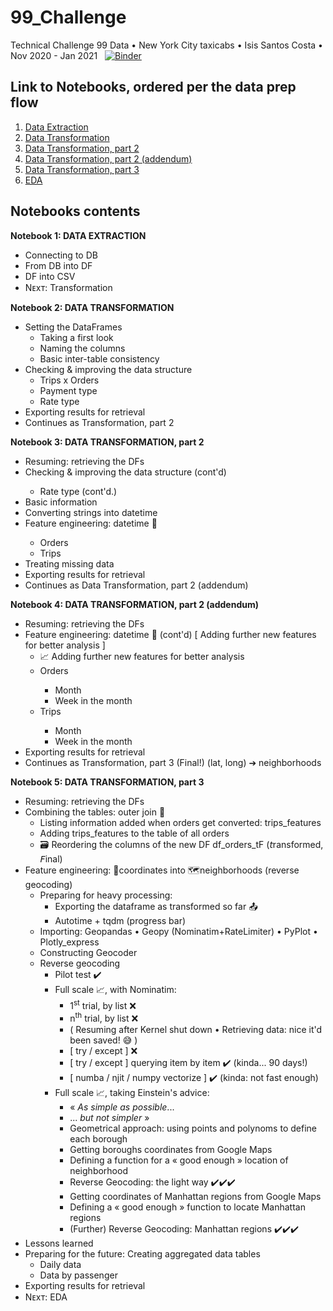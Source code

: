 # 99_Challenge
Technical Challenge 99 Data • New York City taxicabs • Isis Santos Costa • Nov 2020 - Jan 2021 &nbsp;
[![Binder](https://mybinder.org/badge_logo.svg)](https://mybinder.org/v2/gh/IsisSantosCosta/99_Challenge/main)

## Link to Notebooks, ordered per the data prep flow

<ol>
  <li><a href="https://github.com/IsisSantosCosta/99_Challenge/blob/main/99__DataExtraction.ipynb">Data Extraction</a></li>
  <li><a href="https://github.com/IsisSantosCosta/99_Challenge/blob/main/99__DataTransformation.ipynb">Data Transformation</a></li>
  <li><a href="https://github.com/IsisSantosCosta/99_Challenge/blob/main/99__DataTransformation2.ipynb">Data Transformation, part 2</a></li>
  <li><a href="https://github.com/IsisSantosCosta/99_Challenge/blob/main/99__DataTransformation3.ipynb">Data Transformation, part 2 (addendum)</a></li>
  <li><a href="https://github.com/IsisSantosCosta/99_Challenge/blob/main/99__DataTransformation3F.ipynb">Data Transformation, part 3</a></li>
  <li><a href="https://github.com/IsisSantosCosta/99_Challenge/blob/main/99__EDA.ipynb">EDA</a></li>
  <!-- <li><a href="#Notebook_01">EDA</a></li> -->
 </ol>

<h2> Notebooks contents </h2>

<p id="#Notebook_01"><b> Notebook 1: DATA EXTRACTION </b></p>
<ul>
  <li> Connecting to DB </li>
  <li> From DB into DF </li>
  <li> DF into CSV </li>
  <li> Nᴇxᴛ: Transformation </li>
</ul>
</p>

<p id="#Notebook_02"><b> Notebook 2: DATA TRANSFORMATION </b></p>
<ul>
  <li> Setting the DataFrames
    <ul>
      <li> Taking a first look </li>
      <li> Naming the columns </li>
      <li> Basic inter-table consistency </li>
    </ul>
  </li>
  <li> Checking & improving the data structure
    <ul>
      <li> Trips x Orders </li>
      <li> Payment type </li>
      <li> Rate type </li>
    </ul>
  </li>
  <li> Exporting results for retrieval </li>
  <li> Continues as Transformation, part 2 </li>
</ul>
</p>

<p id="#Notebook_03"><b> Notebook 3: DATA TRANSFORMATION, part 2 </b></p>
<ul>
  <li> Resuming: retrieving the DFs </li>
  <li> Checking & improving the data structure (cont'd) </li>
    <ul>
      <li> Rate type (cont'd.) </li>
    </ul>
  <li> Basic information </li>
  <li> Converting strings into datetime </li>
  <li> Feature engineering: datetime 📅 </li>
    <ul>
      <li> Orders </li>
      <li> Trips </li>
    </ul>
  <li> Treating missing data </li>
  <li> Exporting results for retrieval </li>
  <li> Continues as Data Transformation, part 2 (addendum) </li>
</ul>
</p>

<p id="#Notebook_04"><b> Notebook 4: DATA TRANSFORMATION, part 2 (addendum) </b>
<ul>
  <li> Resuming: retrieving the DFs </li>
  <li> Feature engineering: datetime 📅 (cont'd) [ Adding further new features for better analysis ]
    <ul>
      <li> 📈 Adding further new features for better analysis </li>
      <li> Orders </li>
        <ul>
          <li> Month </li>
          <li> Week in the month </li>
        </ul>
      <li> Trips </li>
        <ul>
          <li> Month </li>
          <li> Week in the month </li>
        </ul>
    </ul>
    </li>
  <li> Exporting results for retrieval </li>
  <li> Continues as Transformation, part 3 (Final!) (lat, long) ➔ neighborhoods </li>
</ul>
</p>

<p id="#Notebook_05"><b> Notebook 5: DATA TRANSFORMATION, part 3 </b>
<ul>
  <li> Resuming: retrieving the DFs </li>
  <li> Combining the tables: outer join 🔗
    <ul>
      <li> Listing information added when orders get converted: trips_features </li>
      <li> Adding trips_features to the table of all orders </li>
      <li> 🗃️ Reordering the columns of the new DF df_orders_tF (𝘵ransformed, 𝘍inal) </li>
    </ul></li>
  <li> Feature engineering: 📍coordinates into 🗺️neighborhoods (reverse geocoding)
    <ul>
      <li> Preparing for heavy processing:
        <ul>
          <li> Exporting the dataframe as transformed so far 📤 </li>
          <li> Autotime + tqdm (progress bar) </li>
      </ul></li>
      <li> Importing: Geopandas • Geopy (Nominatim+RateLimiter) • PyPlot • Plotly_express </li>
      <li> Constructing Geocoder </li>
      <li> Reverse geocoding 
        <ul>
          <li> Pilot test ✔️ </li>
          <li> Full scale 📈, with Nominatim:
            <ul>
              <li> 1<sup>st</sup> trial, by list ❌ </li>
              <li> n<sup>th</sup> trial, by list ❌ </li>
              <li> ( Resuming after Kernel shut down • Retrieving data: nice it'd been saved! 😅 ) </li>
              <li> [ try / except ] ❌ </li>
              <li> [ try / except ] querying item by item ✔️ (kinda... 90 days!) </li>
              <li> [ numba / njit / numpy vectorize ] ✔️ (kinda: not fast enough) </li>
          </ul></li>
          <li> Full scale 📈, taking Einstein's advice:
            <ul>
              <li> « <i>As simple as possible</i>... </li>
              <li> ... <i>but not simpler</i> » </li>
              <li> Geometrical approach: using points and polynoms to define each borough </li>
              <li> Getting boroughs coordinates from Google Maps </li>
              <li> Defining a function for a « good enough » location of neighborhood </li>
              <li> Reverse Geocoding: the light way ✔️✔️✔️ </li>
              <li> Getting coordinates of Manhattan regions from Google Maps </li>
              <li> Defining a « good enough » function to locate Manhattan regions </li>
              <li> (Further) Reverse Geocoding: Manhattan regions ✔️✔️✔️ </li>
          </ul></li>
    </ul></li>
  </ul></li>
 <li> Lessons learned </li>
 <li> Preparing for the future: Creating aggregated data tables
   <ul>
     <li> Daily data </li>
     <li> Data by passenger </li>
   </ul></li>
  <li> Exporting results for retrieval </li>
  <li> Nᴇxᴛ: EDA </li>
</ul></li>
</ul>
</p>
